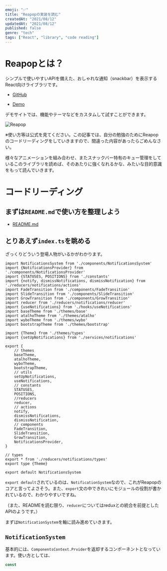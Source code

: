 ```yaml
---
emoji: "✅"
title: "Reapopの実装を読む"
createdAt: "2021/08/12"
updatedAt: "2021/08/12"
published: false
genre: "tech"
tags: ["React", "library", "code reading"]
---
```


# Reapopとは？

シンプルで使いやすいAPIを備えた、おしゃれな通知（snackbar）を表示するReact向けライブラリです。

- [GitHub](https://github.com/LouisBarranqueiro/reapop)

- [Demo](https://louisbarranqueiro.github.io/reapop/)

デモサイトでは、機能やテーマなどをカスタムして試すことができます。

![Reapop](https://i.gyazo.com/268d9ef47ea173a3444d01e03c1dadfc.png)

※使い方等は公式を見てください。この記事では、自分の勉強のためにReapopのコードリーディングをしていきますので、間違った内容があったらごめんなさい。

様々なアニメーションを組み合わせ、またスナックバー特有のキュー管理をしているこのライブラリを読めば、そのあたりに強くなれるかな、みたいな目的意識をもって読んでいきます。

# コードリーディング

## まずは`README.md`で使い方を整理しよう

- [README.md](https://github.com/LouisBarranqueiro/reapop)



## とりあえず`index.ts`を眺める

ざっくりどういう登場人物がいるかがわかります。

```tsx
import NotificationsSystem from './components/NotificationsSystem'
import {NotificationsProvider} from './components/NotificationsProvider'
import {STATUSES, POSITIONS} from './constants'
import {notify, dismissNotifications, dismissNotification} from './reducers/notifications/actions'
import FadeTransition from './components/FadeTransition'
import SlideTransition from './components/SlideTransition'
import GrowTransition from './components/GrowTransition'
import reducer from './reducers/notifications/reducer'
import {useNotifications} from './hooks/useNotifications'
import baseTheme from './themes/base'
import atalhoTheme from './themes/atalho'
import wyboTheme from './themes/wybo'
import bootstrapTheme from './themes/bootstrap'

import {Theme} from './themes/types'
import {setUpNotifications} from './services/notifications'

export {
    // themes
    baseTheme,
    atalhoTheme,
    wyboTheme,
    bootstrapTheme,
    // utils
    setUpNotifications,
    useNotifications,
    // constants
    STATUSES,
    POSITIONS,
    //reducers
    reducer,
    // actions
    notify,
    dismissNotifications,
    dismissNotification,
    // components
    FadeTransition,
    SlideTransition,
    GrowTransition,
    NotificationsProvider,
}

// types
export * from './reducers/notifications/types'
export type {Theme}

export default NotificationsSystem
```

`export default`されているのは、`NotificationSystem`なので、これがReapopのコアと言ってよさそう。また、`export`文の中できれいにモジュールの役割が書かれているので、わかりやすいですね。

（また、READMEを読む限り、`reducer`についてはreduxとの統合を前提としたAPIのようです。）

まずは`NotificationSystem`を軸に読み進めていきます。

## `NotificationSystem`

基本的には、`ComponentsContext.Prvider`を返却するコンポーネントとなっています。使い方としては、

```ts
const 

```
